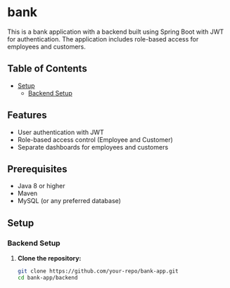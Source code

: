 # bank

This is a bank application with a backend built using Spring Boot with JWT for authentication. The application includes role-based access for employees and customers.

## Table of Contents

- [Setup](#setup)
  - [Backend Setup](#backend-setup)

## Features

- User authentication with JWT
- Role-based access control (Employee and Customer)
- Separate dashboards for employees and customers

## Prerequisites
- Java 8 or higher
- Maven
- MySQL (or any preferred database)

## Setup

### Backend Setup

1. **Clone the repository:**

   ```sh
   git clone https://github.com/your-repo/bank-app.git
   cd bank-app/backend
